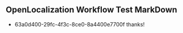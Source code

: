 ## OpenLocalization Workflow Test MarkDown
* 63a0d400-29fc-4f3c-8ce0-8a4400e7700f thanks!

<!--HONumber=Aug16_HO3-->


